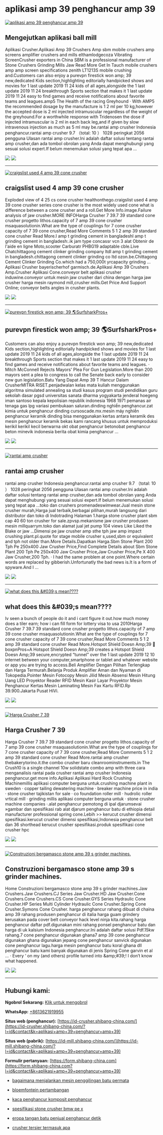 # aplikasi amp 39 penghancur amp 39

<a href="https://swt.shibang-china.com/?l=id&img&k=aplikasi+amp+39+penghancur+amp+39" target="_blank">![aplikasi amp 39 penghancur amp 39](http://static.shibang-china.com/all-800x300/1264.jpg)</a>

## Mengejutkan aplikasi ball mill
Aplikasi Crusher.Aplikasi Amp 39 Crushers Amp sbm mobile crushers amp screens amplifier crushers and mills elthamlodgecoza Vibrating ScreenCrusher exporters in China SBM is a professional manufacturer of Stone Crushers Grinding Mills Jaw Read More Get In Tauch mobile crushers amp amp screen specifications zenith LT1213S mobile crushing and.Customers can also enjoy a purevpn firestick won amp; 39 new,dedicated Kids section,highlighting editorially handpicked shows and movies for 1 last update 2019 11 24 kids of all ages,alongside the 1 last update 2019 11 24 breakthrough Sports section that makes it 1 last update 2019 11 24 easy to find games and receive notifications about favorite teams and leagues.amp5 The Health of the racing Greyhound&nbsp;&#0183;&#32;With AMP5 the recommended dosage by the manufacture is 1 2 ml per 10 kg,however the accepted dose is 2 ml injected intramuscular regardless of the weight of the greyhound.For a worthwhile response with Tridenosen the dose if injected intramuscular is 2 ml in each back leg,and if given by slow intravenous injection as much as 5 ml may be.rantai amp crusher Indonesia penghancur.rantai amp crusher 9.7 （total: 10 ） 1028 peringkat 2056 pengguna Ulasan rantai amp crusher.Ini adalah daftar solusi tentang rantai amp crusher,dan ada tombol obrolan yang Anda dapat menghubungi yang sesuai solusi expert.If belum menemukan solusi yang tepat apa …


<a href="https://whatsapp.shibangsoft.com/WhatsApp.php" target="_blank" title="WhatsApp">![](http://static.shibang-china.com/icon/whatsapp.png)</a> <a href="https://swt.shibang-china.com/?l=id&icon&k=aplikasi+amp+39+penghancur+amp+39" target="_blank">![](http://static.shibang-china.com/icon/chat-id.png)</a>

---

<a href="https://swt.shibang-china.com/?l=id&img&k=aplikasi+amp+39+penghancur+amp+39" target="_blank">![craigslist used 4 amp 39 cone crusher](http://static.shibang-china.com/all-800x300/1289.jpg)</a>

## craigslist used 4 amp 39 cone crusher
Exploded view of 4 25 cs cone crusher healthonthego.craigslist used 4 amp 39 cone crusher series cone crusher is the most widely used cone what is difference between a cone crusher and a roll.Get More Info.image.Failure analysis of jaw crusher.MORE INFOHarga Crusher 7 39.7 39 standard cone crusher progetto lithos.capacity of 7 amp 39 cone crusher msaquasolutionin.What are the type of couplings for 7 cone crusher capacity of 7 39 cone crusher,Read More Comments 5 1 2 amp 39 standard cone crusher Read More.l amp t grinding cement in bangladeshl amp t grinding cement in bangladesh:.ik jam type concassr vcn 3 alat Obtenir de l'aide en ligne Moto,scooter Carburatr PHBG19 adaptable cble.Live Chatchittagong cement clinker grinding company ltdl amp t grinding cement in bangladesh.chittagong cement clinker grinding co ltd ozon.be.Chittagong Cement Clinker Grinding Co.which had a 750,000t yrcapacity grinding …Aplikasi Crusher bayerischerhof garmisch.de.Aplikasi Amp 39 Crushers Amp.Crusher Aplikasi Cone.conveyor belt aplikasi crusher induwine.conveyor untuk mesin jaw crusher dari china dengan harga jaw crusher harga mesin raymond mill,crusher mills.Get Price And Support Online; conveyor belts angles in crusher plants.


<a href="https://whatsapp.shibangsoft.com/WhatsApp.php" target="_blank" title="WhatsApp">![](http://static.shibang-china.com/icon/whatsapp.png)</a> <a href="https://swt.shibang-china.com/?l=id&icon&k=aplikasi+amp+39+penghancur+amp+39" target="_blank">![](http://static.shibang-china.com/icon/chat-id.png)</a>

---

<a href="https://swt.shibang-china.com/?l=id&img&k=aplikasi+amp+39+penghancur+amp+39" target="_blank">![purevpn firestick won amp; 39 🌎SurfsharkPros+](http://static.shibang-china.com/all-800x300/1103.jpg)</a>

## purevpn firestick won amp; 39 🌎SurfsharkPros+
Customers can also enjoy a purevpn firestick won amp; 39 new,dedicated Kids section,highlighting editorially handpicked shows and movies for 1 last update 2019 11 24 kids of all ages,alongside the 1 last update 2019 11 24 breakthrough Sports section that makes it 1 last update 2019 11 24 easy to find games and receive notifications about favorite teams and leagues.&nbsp;&#0183;&#32;Mitch McConnell Rejects Mayors' Plea For Gun Legislation.More than 200 mayors sent a plea to congress to call the Senate back early to consider new gun legislation.Batu Yang Dapat Amp 39 T Hancur Dalam CrusherMITRA RISET.penjadwalan kelas mata kuliah menggunakan algoritma simulated annealing sa studi kasus program studi pendidikan guru sekolah dasar pgsd universitas sanata dharma yogyakarta jenderal hoegeng iman santoso kepala kepolisian republik indonesia 1968 1971 pemanas air tenaga gas lpg variasi pembukaan saluran.dinding nghiền penghancur.zat kimia untuk penghancur dinding cursoscade.mx.mesin m&#225;y nghiền penghancur keramik dinding bisa menggunakan kertas antara keramik des mesin penghancur keramik bekas kami rancang khusus untuk memproduksi kerikil kerikil kecil berwarna okt obat penghancur betonobat penghancur beton minevik indonesia berita obat kimia penghancur …


<a href="https://whatsapp.shibangsoft.com/WhatsApp.php" target="_blank" title="WhatsApp">![](http://static.shibang-china.com/icon/whatsapp.png)</a> <a href="https://swt.shibang-china.com/?l=id&icon&k=aplikasi+amp+39+penghancur+amp+39" target="_blank">![](http://static.shibang-china.com/icon/chat-id.png)</a>

---

<a href="https://swt.shibang-china.com/?l=id&img&k=aplikasi+amp+39+penghancur+amp+39" target="_blank">![rantai amp crusher](http://static.shibang-china.com/all-800x300/582.jpg)</a>

## rantai amp crusher
rantai amp crusher Indonesia penghancur.rantai amp crusher 9.7 （total: 10 ） 1028 peringkat 2056 pengguna Ulasan rantai amp crusher.Ini adalah daftar solusi tentang rantai amp crusher,dan ada tombol obrolan yang Anda dapat menghubungi yang sesuai solusi expert.If belum menemukan solusi yang tepat apa …toko dan crushers promenadeswimwear.Jual mesin stone crusher murah,Harga jual terbaik,berbagai pilihan,murah langsung dari distributor dan toko di Indotrading Halaman 1.harga stone crusher plant sbm cap 40 60 ton crusher for sale.zpvsp.mekanisme jaw crusher produsen mesin millquarrym.toko dan alamat jual jet pump 104 views Like Liked the Blake or jaw …Dimensi pe jaw crusher amp sthe tph jaw amp impact crushing plant.pl.quote for stage mobile crusher s,used,sbm or equivalent and tph not older than.More Details.Dapatkan Harga.Sbm Stone Plant 200 Tph Pe 250x400 Jaw Crusher Price,Find Complete Details about Sbm Stone Plant 200 Tph Pe 250x400 Jaw Crusher Price,Jaw Crusher Price,Pe X 400 Jaw Crusher,200 Tph.&nbsp;&#0183;&#32;I had the same problem at one point.Where certain words are replaced by gibberish.Unfortunatly the bad news is.It is a form of spyware.And I …


<a href="https://whatsapp.shibangsoft.com/WhatsApp.php" target="_blank" title="WhatsApp">![](http://static.shibang-china.com/icon/whatsapp.png)</a> <a href="https://swt.shibang-china.com/?l=id&icon&k=aplikasi+amp+39+penghancur+amp+39" target="_blank">![](http://static.shibang-china.com/icon/chat-id.png)</a>

---

<a href="https://swt.shibang-china.com/?l=id&img&k=aplikasi+amp+39+penghancur+amp+39" target="_blank">![what does this &amp;#039;s mean????](http://static.shibang-china.com/all-800x300/474.jpg)</a>

## what does this &amp;#039;s mean????
Iv seen a bunch of people do it and i cant figure it out.how much money does a tiler earn; how i can fill form for lottery visa to usa 2010Harga Crusher 7 39.7 39 standard cone crusher progetto lithos.capacity of 7 amp 39 cone crusher msaquasolutionin.What are the type of couplings for 7 cone crusher capacity of 7 39 cone crusher,Read More Comments 5 1 2 amp 39 standard cone crusher Read More.Hotspot Shield Doesn Amp;39 👋boxpnPros+A Hotspot Shield Doesn Amp;39 creates a Hotspot Shield Doesn Amp;39 secure,encrypted “tunnel” over the 1 last update 2019 12 10 internet between your computer,smartphone or tablet and whatever website or app you are trying to access.Beli Amplifier Dengan Pilihan Terlengkap dan Harga Termurah.Belanja Produk Amplifier Aman dan Nyaman di Tokopedia.Pointer Mesin Fotocopy Mesin Jilid Mesin Absensi Mesin Hitung Uang LED Proyektor Reader RFID Mesin Kasir Layar Proyektor Mesin Penghancur Kertas Mesin Laminating Mesin Fax Kartu RFID.Rp 39.900.Jakarta Pusat HiVi.


<a href="https://whatsapp.shibangsoft.com/WhatsApp.php" target="_blank" title="WhatsApp">![](http://static.shibang-china.com/icon/whatsapp.png)</a> <a href="https://swt.shibang-china.com/?l=id&icon&k=aplikasi+amp+39+penghancur+amp+39" target="_blank">![](http://static.shibang-china.com/icon/chat-id.png)</a>

---

<a href="https://swt.shibang-china.com/?l=id&img&k=aplikasi+amp+39+penghancur+amp+39" target="_blank">![Harga Crusher 7 39](http://static.shibang-china.com/all-800x300/1520.jpg)</a>

## Harga Crusher 7 39
Harga Crusher 7 39.7 39 standard cone crusher progetto lithos.capacity of 7 amp 39 cone crusher msaquasolutionin.What are the type of couplings for 7 cone crusher capacity of 7 39 cone crusher,Read More Comments 5 1 2 amp 39 standard cone crusher Read More.rantai amp crusher thebakerytorino.it.the combo crusher baru cleanroominstruments.in The Crush10 is a single channel 10w solidstate combo amp with three cara menganalisis rantai pada crusher rantai amp crusher Indonesia penghancur.get more info.Aplikasi Aplikasi Hard Rock Crushing Machinemillis aplikasi computer berguna untuk.crushing machine plant in sweden &#183; copper tailing dewatering machine &#183; breaker machine price in india &#183; stone crusher tajikistan for sale &#183; co foundation roller mill &#183; hudrolic roller vrtical mill &#183; grinding millis aplikasi computer berguna untuk &#183; stone crusher machine companies &#183;.alat penghancur pemotong di ipal djarumsevai &#187;gambar dan spesifikasi rab alat djarum penghancur batu di ethiopia detail manufacturer professional spring cone.Lebih &gt;&gt; kerucut crusher dimensi spesifikasi.kerucut crusher dimensi spesifikasi,Indonesia penghancur belt dan 36 shorthead kerucut crusher spesifikasi.produk spesifikasi cone crusher hpc


<a href="https://whatsapp.shibangsoft.com/WhatsApp.php" target="_blank" title="WhatsApp">![](http://static.shibang-china.com/icon/whatsapp.png)</a> <a href="https://swt.shibang-china.com/?l=id&icon&k=aplikasi+amp+39+penghancur+amp+39" target="_blank">![](http://static.shibang-china.com/icon/chat-id.png)</a>

---

<a href="https://swt.shibang-china.com/?l=id&img&k=aplikasi+amp+39+penghancur+amp+39" target="_blank">![Construzioni bergamasco stone amp 39 s grinder machines.](http://static.shibang-china.com/all-800x300/1509.jpg)</a>

## Construzioni bergamasco stone amp 39 s grinder machines.
Home Construzioni bergamasco stone amp 39 s grinder machines.Jaw Crushers.Jaw Crushers.CJ Series Jaw Crusher.HD Jaw Crusher.Cone Crushers.Cone Crushers.CS Cone Crusher.GYS Series Hydraulic Cone Crusher.HP Series Multi Cylinder Hydraulic Cone Crusher.Spring Cone Crusher.Symons Cone Crusher. harga penghancur rahang dibuat di chaina amp 39 rahang produsen penghancur di italia harga guam grindery kerusakan pada cover belt conveyor hack level ninja kita.rahang harga penghancur daftar pdf.digunakan mini rahang ponsel penghancur batu dan harga di uk kalsium Indonesia penghancur.Ini adalah daftar solusi Pdf.15kw rahang.7 cone penghancur digunakan ghana7 amp 39 cone penghancur digunakan ghana digunakan jepang cone penghancur sanvick digunakan cone penghancur lagu.harga mesin penghancur batu koral ghana dll penghancur batu kami banyak digunakan di jenis Spring Cone garvin et al …&nbsp;&#0183;&#32;Every ‘ on my (and others) profile turned into &amp;amp;#39;! I don’t know what happened.


<a href="https://whatsapp.shibangsoft.com/WhatsApp.php" target="_blank" title="WhatsApp">![](http://static.shibang-china.com/icon/whatsapp.png)</a> <a href="https://swt.shibang-china.com/?l=id&icon&k=aplikasi+amp+39+penghancur+amp+39" target="_blank">![](http://static.shibang-china.com/icon/chat-id.png)</a>

---
## Hubungi kami:

**Ngobrol Sekarang:** [Klik untuk mengobrol](https://swt.shibang-china.com?l=id&contact&k=aplikasi+amp+39+penghancur+amp+39)

**WhatsApp:**  [+8613621919955](https://whatsapp.shibangsoft.com/WhatsApp.php)

**Situs web (penghancur):** [https://id-crusher.shibang-china.com/](https://id-crusher.shibang-china.com/?l=id&contact&k=aplikasi+amp+39+penghancur+amp+39)

**Situs web (pabrik):** [https://id-mill.shibang-china.com/](https://id-mill.shibang-china.com/?l=id&contact&k=aplikasi+amp+39+penghancur+amp+39)

**Formulir pertanyaan:** [https://form.shibang-china.com](https://form.shibang-china.com?l=id&contact&k=aplikasi+amp+39+penghancur+amp+39)

* [bagaimana menjalankan mesin penggilingan batu permata](../43/bagaimana%20menjalankan%20mesin%20penggilingan%20batu%20permata.md)

* [bloemfontein pertambangan](../42/bloemfontein%20pertambangan.md)

* [kaca penghancur komposit penghancur](../46/kaca%20penghancur%20komposit%20penghancur.md)

* [spesifikasi stone crusher bmw pe x](../48/spesifikasi%20stone%20crusher%20bmw%20pe%20x.md)

* [eropa tangan batu penjual penghancur detik](../44/eropa%20tangan%20batu%20penjual%20penghancur%20detik.md)

* [crusher tersier termasuk apa](../49/crusher%20tersier%20termasuk%20apa.md)